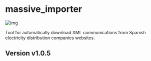 # massive_importer
![img](https://travis-ci.org/Som-Energia/massive_importer.svg?branch=master)

Tool for automatically download XML communications from Spanish electricity distribution companies websites.

## Version v1.0.5
